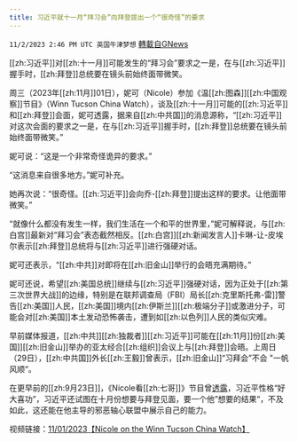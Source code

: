 ```yaml
---
title: 习近平就十一月“拜习会”向拜登提出一个“很奇怪”的要求
---
```

`11/2/2023 2:46 PM UTC 英国牛津梦想` [轉載自GNews](https://gnews.org/articles/1913700)

[[zh:习近平]]对[[zh:十一月]]可能发生的“拜习会”要求之一是，在与[[zh:习近平]]握手时，[[zh:拜登]]总统要在镜头前始终面带微笑。

周三（2023年[[zh:11月]]01日），妮可（Nicole）参加《温[[zh:图森]][[zh:中国观察]]节目》（Winn Tucson China Watch），谈及[[zh:十一月]]可能的[[zh:习近平]]和[[zh:拜登]]会面，妮可透露，据来自[[zh:中共国]]的消息源称，“[[zh:习近平]]对这次会面的要求之一是，在与[[zh:习近平]]握手时，[[zh:拜登]]总统要在镜头前始终面带微笑。”

妮可说：“这是一个非常奇怪诡异的要求。”

“这消息来自很多地方。”妮可补充。

她再次说：“很奇怪。[[zh:习近平]]会向乔-[[zh:拜登]]提出这样的要求。让他面带微笑。”

“就像什么都没有发生一样，我们生活在一个和平的世界里，”妮可解释说，与[[zh:白宫]]最新对“拜习会”表态截然相反。[[zh:白宫]][[zh:新闻发言人]]卡琳-让-皮埃尔表示[[zh:拜登]]总统将与[[zh:习近平]]进行强硬对话。

妮可还表示，“[[zh:中共]]对即将在[[zh:旧金山]]举行的会晤充满期待。”

妮可还说，希望[[zh:美国总统]]继续与[[zh:习近平]]强硬对话，因为正处于[[zh:第三次世界大战]]的边缘，特别是在联邦调查局（FBI）局长[[zh:克里斯托弗-雷]]警告[[zh:美国]]人民，[[zh:美国]]境内[[zh:伊斯兰]][[zh:极端分子]]或激进分子，可能会对[[zh:美国]]本土发动恐怖袭击，遭到如[[zh:以色列]]人民的类似灾难。

早前媒体报道，[[zh:中共]][[zh:独裁者]][[zh:习近平]]可能在[[zh:11月]]份[[zh:美国]][[zh:旧金山]]举办的亚太经合[[zh:组织]]会议上与[[zh:拜登]]会晤。上周日（29日），[[zh:中共国]]外长[[zh:王毅]]曾表示，[[zh:旧金山]]“习拜会”不会 "一帆风顺“。

在更早前的[[zh:9月23日]]，《Nicole看[[zh:七哥]]》节目曾[透露](https://gnews.org/m/1734203)，习近平性格“好大喜功”，习近平还试图在十月份想要与拜登见面，要一个他”想要的结果“，不及如此，这还能在他主导的邪恶轴心联盟中展示自己的能力。

视频链接：[11/01/2023【​​Nicole on the Winn Tucson China Watch】](https://gettr.com/post/p2trxwtd4b2)

